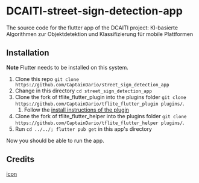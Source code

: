 
# DCAITI-street-sign-detection-app

The source code for the flutter app of the DCAITI project: KI-basierte Algorithmen zur Objektdetektion und Klassifizierung für mobile Plattformen

## Installation

**Note** Flutter needs to be installed on this system.

1. Clone this repo `git clone https://github.com/CaptainDario/street_sign_detection_app`
2. Change in this directory `cd street_sign_detection_app`
3. Clone the fork of tflite_flutter_plugin into the plugins folder `git clone https://github.com/CaptainDario/tflite_flutter_plugin plugins/`.
   1. Follow the [install instructions of the plugin](https://github.com/CaptainDario/tflite_flutter_plugin#initial-setup--add-dynamic-libraries-to-your-app)
4. Clone the fork of tflite_flutter_helper into the plugins folder `git clone https://github.com/CaptainDario/tflite_flutter_helper plugins/`.
5. Run `cd ../../; flutter pub get` in this app's directory

Now you should be able to run the app.

## Credits

[icon](https://de.m.wikipedia.org/wiki/Bildtafel_der_Verkehrszeichen_in_der_Bundesrepublik_Deutschland_seit_2017#/media/Datei%3AZeichen_114_-_Schleuder-_oder_Rutschgefahr%2C_StVO_2013.svg)
